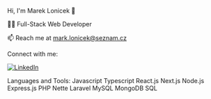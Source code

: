 Hi, I'm Marek Lonicek 👋



👨‍💻 Full-Stack Web Developer

📫 Reach me at mark.lonicek@seznam.cz

Connect with me:


[![LinkedIn](https://img.shields.io/badge/LinkedIn-0077B5?logo=linkedin&logoColor=white)](https://www.linkedin.com/in/marek-loníček-177474341)

Languages and Tools:
Javascript Typescript React.js Next.js Node.js Express.js PHP Nette Laravel MySQL MongoDB SQL 

<!--
![](https://komarev.com/ghpvc/?username=your-github-username)
-->
